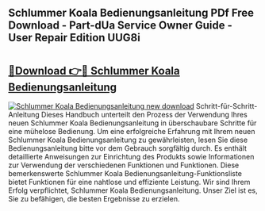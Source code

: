 ## Schlummer Koala Bedienungsanleitung PDf Free Download - Part-dUa Service Owner Guide - User Repair Edition UUG8i

# <h2><a href="http://df4jg9.blite.top/?on=Schlummer+Koala+Bedienungsanleitung">🔗Download 👉🔴 Schlummer Koala Bedienungsanleitung</a></h2>

[![Schlummer Koala Bedienungsanleitung new download](https://i.imgur.com/lujVjoI.png)](http://df4jg9.blite.top/?on=Schlummer+Koala+Bedienungsanleitung)
Schritt-für-Schritt-Anleitung Dieses Handbuch unterteilt den Prozess der Verwendung Ihres neuen Schlummer Koala Bedienungsanleitung in überschaubare Schritte für eine mühelose Bedienung. Um eine erfolgreiche Erfahrung mit Ihrem neuen Schlummer Koala Bedienungsanleitung zu gewährleisten, lesen Sie diese Bedienungsanleitung bitte vor dem Gebrauch sorgfältig durch. Es enthält detaillierte Anweisungen zur Einrichtung des Produkts sowie Informationen zur Verwendung der verschiedenen Funktionen und Funktionen. Diese bemerkenswerte Schlummer Koala Bedienungsanleitung-Funktionsliste bietet Funktionen für eine nahtlose und effiziente Leistung. Wir sind Ihrem Erfolg verpflichtet, Schlummer Koala Bedienungsanleitung. Unser Ziel ist es, Sie zu befähigen, die besten Ergebnisse zu erzielen.
